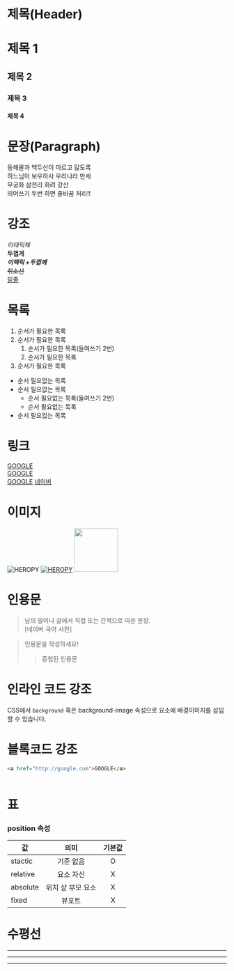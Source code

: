 # 제목(Header)
# 제목 1
## 제목 2
### 제목 3
#### 제목 4

# 문장(Paragraph)
동해물과 백두산이 마르고 닳도록  
하느님이 보우하사 우리나라 만세  
무궁화 삼천리 화려 강산<br/>
띄어쓰기 두번 하면 줄바꿈 처리!!

# 강조 
_이태릭체_  
**두껍게**  
**_이택릭 +두껍께_**  
~~취소선~~  
<u>밑줄</u>

# 목록
1. 순서가 필요한 목록
1. 순서가 필요한 목록
    1. 순서가 필요한 목록(들여쓰기 2번)
    1. 순서가 필요한 목록
1. 순서가 필요한 목록 

- 순서 필요없는 목록
- 순서 필요없는 목록
    - 순서 필요없는 목록(들여쓰기 2번)
    - 순서 필요없는 목록
- 순서 필요없는 목록

# 링크
<a href="http://google.com">GOOGLE</a>  
[GOOGLE](http://google.com)  
[GOOGLE](http://google.com "구글로 이동")
<a href="http://naver.com" title="네이버로 이동" target="_blank" >네이버</a>  

# 이미지
![HEROPY](https://heropy.blog/css/images/logo.png)
[![HEROPY](https://heropy.blog/css/images/logo.png)](https://heropy.blog)
<img src="https://heropy.blog/css/images/logo.png" width="100px" />

# 인용문

> 남의 말이나 글에서 직접 또는 간적으로 따온 문장.  
> [네이버 국어 사전]

> 인용문을 작성하세요!
>> 중첩된 인용문

# 인라인 코드 강조

CSS에서 `background` 혹은 background-image 속성으로 요소에 배경이미지를 삽입할 수 있습니다.

# 블록코드 강조

```html
<a href="http://google.com">GOOGLE</a>
```

```bash

```
# 표
### position 속성

값 | 의미 | 기본값
--|:--:|:--:
stactic | 기준 없음 | O
relative | 요소 자신 | X
absolute | 위치 상 부모 요소 | X
fixed | 뷰포트 | X

# 수평선
---
***
___